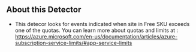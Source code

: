 ## About this Detector
* This detecor looks for events indicated when site in Free SKU exceeds one of the quotas. You can learn more about quotas and limits at : https://azure.microsoft.com/en-us/documentation/articles/azure-subscription-service-limits/#app-service-limits